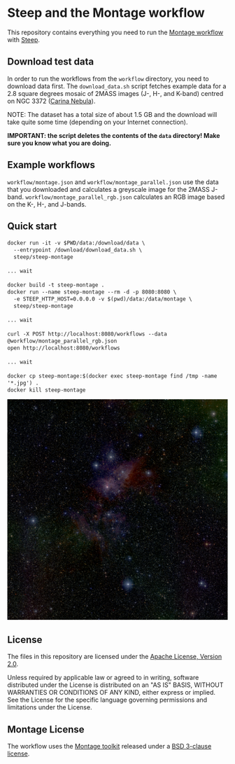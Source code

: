 # Steep and the Montage workflow

This repository contains everything you need to run the
[Montage workflow](http://montage.ipac.caltech.edu/) with
[Steep](https://github.com/steep-wms/steep).

## Download test data

In order to run the workflows from the `workflow` directory, you need to
download data first. The `download_data.sh` script fetches example data for
a 2.8 square degrees mosaic of 2MASS images (J-, H-, and K-band) centred on
NGC 3372 ([Carina Nebula](https://en.wikipedia.org/wiki/Carina_Nebula)).

NOTE: The dataset has a total size of about 1.5 GB and the download will take
quite some time (depending on your Internet connection).

**IMPORTANT: the script deletes the contents of the `data` directory! Make sure
you know what you are doing.**

## Example workflows

`workflow/montage.json` and `workflow/montage_parallel.json` use the data that
you downloaded and calculates a greyscale image for the 2MASS J-band.
`workflow/montage_parallel_rgb.json` calculates an RGB image based on the
K-, H-, and J-bands.

## Quick start

    docker run -it -v $PWD/data:/download/data \
      --entrypoint /download/download_data.sh \
      steep/steep-montage

    ... wait

    docker build -t steep-montage .
    docker run --name steep-montage --rm -d -p 8080:8080 \
      -e STEEP_HTTP_HOST=0.0.0.0 -v $(pwd)/data:/data/montage \
      steep/steep-montage

    ... wait

    curl -X POST http://localhost:8080/workflows --data @workflow/montage_parallel_rgb.json
    open http://localhost:8080/workflows

    ... wait

    docker cp steep-montage:$(docker exec steep-montage find /tmp -name '*.jpg') .
    docker kill steep-montage

![Carina Nebula](result_rgb.jpg "Carina Nebula")

License
-------

The files in this repository are licensed under the
[Apache License, Version 2.0](http://www.apache.org/licenses/LICENSE-2.0).

Unless required by applicable law or agreed to in writing, software
distributed under the License is distributed on an "AS IS" BASIS,
WITHOUT WARRANTIES OR CONDITIONS OF ANY KIND, either express or implied.
See the License for the specific language governing permissions and
limitations under the License.

Montage License
---------------

The workflow uses the [Montage toolkit](https://github.com/Caltech-IPAC/Montage)
released under a [BSD 3-clause license](LICENSE_MONTAGE).

